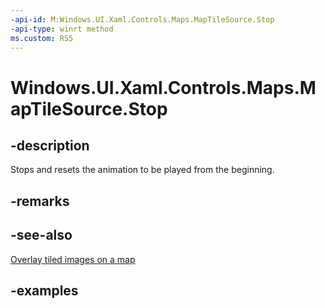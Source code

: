 ```yaml
---
-api-id: M:Windows.UI.Xaml.Controls.Maps.MapTileSource.Stop
-api-type: winrt method
ms.custom: RS5
---
```


<!-- Method syntax.
public void MapTileSource.Stop()
-->

# Windows.UI.Xaml.Controls.Maps.MapTileSource.Stop

## -description
Stops and resets the animation to be played from the beginning.

## -remarks

## -see-also
[Overlay tiled images on a map](http://msdn.microsoft.com/library/066bd6e2-c22b-4f5b-aa94-5d6c86a09bdf)

## -examples

